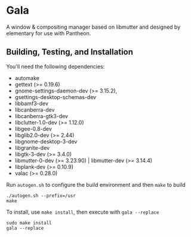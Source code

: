 # Gala

A window & compositing manager based on libmutter and designed by elementary for use with Pantheon.

## Building, Testing, and Installation

You'll need the following dependencies:
* automake
* gettext (>= 0.19.6)
* gnome-settings-daemon-dev (>= 3.15.2),
* gsettings-desktop-schemas-dev
* libbamf3-dev
* libcanberra-dev
* libcanberra-gtk3-dev
* libclutter-1.0-dev (>= 1.12.0)
* libgee-0.8-dev
* libglib2.0-dev (>= 2.44)
* libgnome-desktop-3-dev
* libgranite-dev
* libgtk-3-dev (>= 3.4.0)
* libmutter-0-dev (>= 3.23.90) | libmutter-dev (>= 3.14.4)
* libplank-dev (>= 0.10.9)
* valac (>= 0.28.0)

Run `autogen.sh` to configure the build environment and then `make` to build

    ./autogen.sh --prefix=/usr
    make

To install, use `make install`, then execute with `gala --replace`

    sudo make install
    gala --replace
